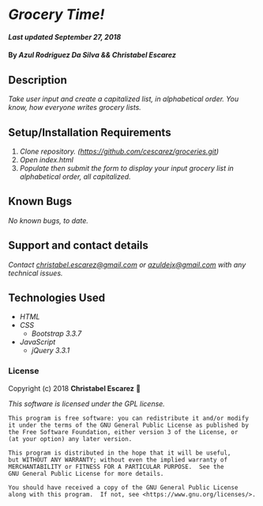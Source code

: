 # _Grocery Time!_

#### _Last updated September 27, 2018_

#### By _**Azul Rodriguez Da Silva && Christabel Escarez**_

## Description

_Take user input and create a capitalized list, in alphabetical order. You know, how everyone writes grocery lists._

## Setup/Installation Requirements

1. _Clone repository. (https://github.com/cescarez/groceries.git)_
2. _Open index.html_
3. _Populate then submit the form to display your input grocery  list in alphabetical order, all capitalized._

## Known Bugs

_No known bugs, to date._

## Support and contact details

_Contact christabel.escarez@gmail.com or azuldejx@gmail.com with any technical issues._

## Technologies Used

* _HTML_
* _CSS_
  * _Bootstrap 3.3.7_
* _JavaScript_
  * _jQuery 3.3.1_

### License

Copyright (c) 2018 **Christabel Escarez** :dog:

*This software is licensed under the GPL license.*

    This program is free software: you can redistribute it and/or modify
    it under the terms of the GNU General Public License as published by
    the Free Software Foundation, either version 3 of the License, or
    (at your option) any later version.

    This program is distributed in the hope that it will be useful,
    but WITHOUT ANY WARRANTY; without even the implied warranty of
    MERCHANTABILITY or FITNESS FOR A PARTICULAR PURPOSE.  See the
    GNU General Public License for more details.

    You should have received a copy of the GNU General Public License
    along with this program.  If not, see <https://www.gnu.org/licenses/>.
